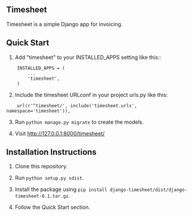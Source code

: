 Timesheet
---------

Timesheet is a simple Django app for invoicing.

Quick Start
-----------

1. Add "timesheet" to your INSTALLED_APPS setting like this::
```
    INSTALLED_APPS = (
        ...
        'timesheet',
    )
```
2. Include the timesheet URLconf in your project urls.py like this:
```
    url(r'^timesheet/', include('timesheet.urls', namespace='timesheet')),
```
3. Run `python manage.py migrate` to create the models.

4. Visit http://127.0.0.1:8000/timesheet/

Installation Instructions
-------------------------
1. Clone this repository.

2. Run `python setup.py sdist`.

3. Install the package using `pip install django-timesheet/dist/django-timesheet-0.1.tar.gz`.

4. Follow the Quick Start section.